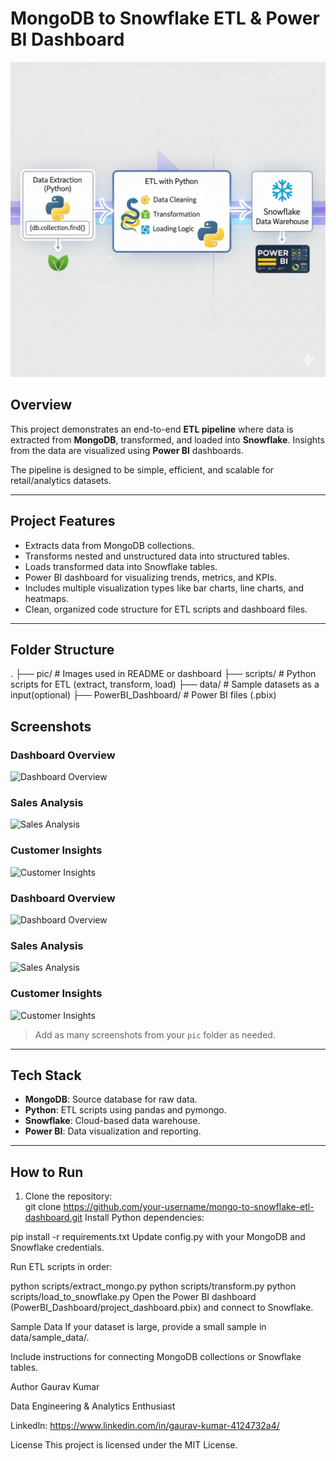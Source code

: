 # MongoDB to Snowflake ETL & Power BI Dashboard

![Project Logo](Pic/Project_Workflow.png)  

## Overview
This project demonstrates an end-to-end **ETL pipeline** where data is extracted from **MongoDB**, transformed, and loaded into **Snowflake**. Insights from the data are visualized using **Power BI** dashboards. 

The pipeline is designed to be simple, efficient, and scalable for retail/analytics datasets.

---

## Project Features
- Extracts data from MongoDB collections.
- Transforms nested and unstructured data into structured tables.
- Loads transformed data into Snowflake tables.
- Power BI dashboard for visualizing trends, metrics, and KPIs.
- Includes multiple visualization types like bar charts, line charts, and heatmaps.
- Clean, organized code structure for ETL scripts and dashboard files.

---

## Folder Structure
.
├── pic/ # Images used in README or dashboard
├── scripts/ # Python scripts for ETL (extract, transform, load)
├── data/ # Sample datasets as a input(optional)
├── PowerBI_Dashboard/ # Power BI files (.pbix)

## Screenshots
### Dashboard Overview
![Dashboard Overview](pic/dashboard_overview.png)

### Sales Analysis
![Sales Analysis](pic/sales_analysis.png)

### Customer Insights
![Customer Insights](pic/customer_insights.png)


### Dashboard Overview
![Dashboard Overview](pic/dashboard_overview.png)

### Sales Analysis
![Sales Analysis](pic/sales_analysis.png)

### Customer Insights
![Customer Insights](pic/customer_insights.png)

> Add as many screenshots from your `pic` folder as needed.  

---

## Tech Stack
- **MongoDB**: Source database for raw data.
- **Python**: ETL scripts using pandas and pymongo.
- **Snowflake**: Cloud-based data warehouse.
- **Power BI**: Data visualization and reporting.

---

## How to Run
1. Clone the repository:  
   git clone https://github.com/your-username/mongo-to-snowflake-etl-dashboard.git
Install Python dependencies:

pip install -r requirements.txt
Update config.py with your MongoDB and Snowflake credentials.

Run ETL scripts in order:

python scripts/extract_mongo.py
python scripts/transform.py
python scripts/load_to_snowflake.py
Open the Power BI dashboard (PowerBI_Dashboard/project_dashboard.pbix) and connect to Snowflake.

Sample Data
If your dataset is large, provide a small sample in data/sample_data/.

Include instructions for connecting MongoDB collections or Snowflake tables.

Author
Gaurav Kumar

Data Engineering & Analytics Enthusiast

Linkedln: https://www.linkedin.com/in/gaurav-kumar-4124732a4/

License
This project is licensed under the MIT License.
